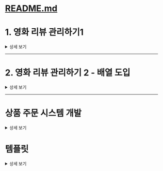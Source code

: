 # [README.md](README.md)

# 1. 영화 리뷰 관리하기1
<details>
<summary>상세 보기</summary>

## 문제 설명
```
당신은 영화 리뷰 정보를 관리하려고 한다.  
먼저, 영화 리뷰 정보를 담을 수 있는 MovieReview 클래스를 만들어보자.
```

## 요구사항
```
1. MovieReview 클래스는 다음과 같은 멤버 변수를 포함해야 한다.
   - 영화 제목 (title)
   - 리뷰 내용 (review)
2. MovieReviewMain 클래스 안에 main() 메서드를 포함하여, 영화 리뷰 정보를 선언하고 출력하자.
  (배열을 사용하지 않고 각각 출력해준다.)
```

## 예시 코드 구조
```java
public class MovieReview {
    String title;
    String review;
}
```
```java
public class MovieReviewMain {
    public static void main(String[] args) {
        // 영화 리뷰 정보 선언
        // 영화 리뷰 정보 출력
    }
}
```

## 출력 예시
```
영화 제목: 인셉션, 리뷰: 인생은 무한 루프
영화 제목: 어바웃 타임, 리뷰: 인생 시간 영화!
```

## 답안

### 나의 풀이: [MovieReviewMain.java](src%2Fclass1%2Fex%2FMovieReviewMain.java)

### 교안 풀이
<details>
<summary>상세 보기</summary>

```java
package class1.ex;
public class MovieReviewMain1 {
    public static void main(String[] args) {
        MovieReview inception = new MovieReview();
        inception.title = "인셉션";
        inception.review = "인생은 무한 루프";
        MovieReview aboutTime = new MovieReview();
        aboutTime.title = "어바웃 타임";
        aboutTime.review = "인생 시간 영화!";
        System.out.println("영화 제목: " + inception.title + ", 리뷰: " + inception.review);
        System.out.println("영화 제목: " + aboutTime.title + ", 리뷰: " + aboutTime.review);
    }
}
```
</details>
</details>

---

# 2. 영화 리뷰 관리하기 2 - 배열 도입
<details>
<summary>상세 보기</summary>

## 문제 설명
```
이전 문제 1. 영화 리뷰 관리하기1 에 배열을 도입하고, 영화 리뷰를 배열에 관리하자.
리뷰를 출력할 때 배열과 `for` 문을 사용해서 `System.out.println` 을 한번만 사용하자.
```

## 답안

### 나의 풀이: [MovieReviewMain2.java](src%2Fclass1%2Fex%2FMovieReviewMain2.java)

### 교안 풀이
<details>
<summary>상세 보기</summary>

```java
package class1.ex;
public class MovieReviewMain2 {
    public static void main(String[] args) {
        MovieReview[] reviews = new MovieReview[2];
        MovieReview inception = new MovieReview();
        inception.title = "인셉션";
        inception.review = "인생은 무한 루프";
        reviews[0] = inception;
        MovieReview aboutTime = new MovieReview();
        aboutTime.title = "어바웃 타임";
        aboutTime.review = "인생 시간 영화!";
        reviews[1] = aboutTime;
        for (MovieReview review : reviews) {
            System.out.println("영화 제목: " + review.title + ", 리뷰: " + review.review);
        }
    }
}
```

</details>
</details>

---

# 상품 주문 시스템 개발
<details>
<summary>상세 보기</summary>

## 문제 설명
```
당신은 온라인 상점의 주문 관리 시스템을 만들려고 한다.
먼저, 상품 주문 정보를 담을 수 있는 ProductOrder 클래스를 만들어보자.
```

## 요구사항
```
1. ProductOrder 클래스는 다음과 같은 멤버 변수를 포함해야 한다.
  - 상품명(productName)
  - 가격(price)
  - 주문 수량(quantity)
2. ProductOrderMain 클래스 안에 main() 메서드를 포함하여, 여러 상품의 주문 정보를 배열로 관리하고,   
   그 정보들을 출력하고, 최종 결제 금액을 계산하여 출력하자.
3. 출력 예시와 같도록 출력하면 된다.
```

## 예시 코드 구조
```java
public class ProductOrder {
    String productName;
    int price;    
    int quantity;
}
```
```java
public class ProductOrderMain {
    public static void main(String[] args) {
        // 여러 상품의 주문 정보를 담는 배열 생성
        // 상품 주문 정보를 `ProductOrder` 타입의 변수로 받아 저장
        // 상품 주문 정보와 최종 금액 출력
    }
}
```

## 출력 예시
```
상품명: 두부, 가격: 2000, 수량: 2
상품명: 김치, 가격: 5000, 수량: 1
상품명: 콜라, 가격: 1500, 수량: 2
총 결제 금액: 12000
```

## 답안

### 나의 풀이: 

### 교안 풀이
<details>
<summary>상세 보기</summary>

```java
```
</details>
</details>

# 템플릿
<details>
<summary>상세 보기</summary>

## 문제 설명
```
```

## 요구사항
```
```

## 예시 코드 구조
```java
```
```java
```

## 출력 예시
```
```

## 답안

### 나의 풀이:

### 교안 풀이
<details>
<summary>상세 보기</summary>

```java
```

</details>
</details>

